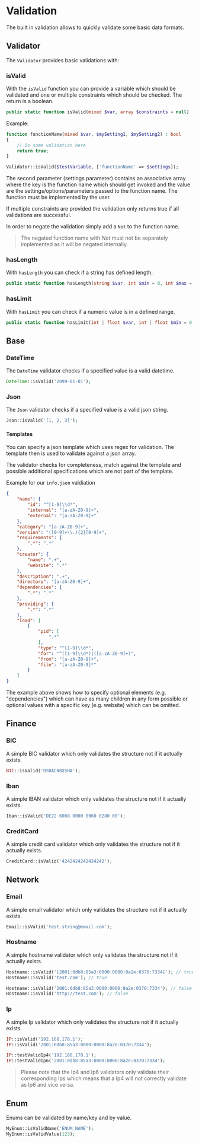 # Validation

The built in validation allows to quickly validate some basic data formats.

## Validator

The `Validator` provides basic validations with:

### isValid

With the `isValid` function you can provide a variable which should be validated and one or multiple constraints which should be checked. The return is a boolean.

```php
public static function isValid(mixed $var, array $constraints = null) : bool;
```

Example:

```php
function functionName(mixed $var, $mySetting1, $mySetting2) : bool
{
	// Do some validation here
	return true;
}

Validator::isValid($testVariable, ['functionName' => $settings]);
```

The second parameter (settings parameter) contains an associative array where the key is the function name which should get invoked and the value are the settings/options/parameters passed to the function name. The function must be implemented by the user.

If multiple constraints are provided the validation only returns true if all validations are successful.

In order to negate the validation simply add a `Not` to the function name.

> The negated function name with *Not* must not be separately implemented as it will be negated internally.

### hasLength

With `hasLength` you can check if a string has defined length.

```php
public static function hasLength(string $var, int $min = 0, int $max = \PHP_INT_MAX) : bool;
```

### hasLimit

With `hasLimit` you can check if a numeric value is in a defined range.

```php
public static function hasLimit(int | float $var, int | float $min = 0, int | float $max = \PHP_INT_MAX) : bool;
```

## Base

### DateTime

The `DateTime` validator checks if a specified value is a valid datetime.

```php
DateTime::isValid('2099-01-01');
```

### Json

The `Json` validator checks if a specified value is a valid json string.

```php
Json::isValid('[1, 2, 3]');
```

#### Templates

You can specify a json template which uses regex for validation. The template then is used to validate against a json array.

The validator checks for completeness, match against the template and possible additional specifications which are not part of the template.

Example for our `info.json` valdiation

```json
{
    "name": {
        "id": "^[1-9]\\d*",
        "internal": "[a-zA-Z0-9]+",
        "external": "[a-zA-Z0-9]+"
    },
    "category": "[a-zA-Z0-9]+",
    "version": "([0-9]+\\.){2}[0-9]+",
    "requirements": {
        ".*": ".*"
    },
    "creator": {
        "name": ".+",
        "website": ".*"
    },
    "description": ".+",
    "directory": "[a-zA-Z0-9]+",
    "dependencies": {
        ".*": ".*"
    },
    "providing": {
        ".*": ".*"
    },
    "load": [
        {
            "pid": [
                ".*"
            ],
            "type": "^[1-9]\\d*",
            "for": "^([1-9]\\d*)|([a-zA-Z0-9]+)",
            "from": "[a-zA-Z0-9]+",
            "file": "[a-zA-Z0-9]*"
        }
    ]
}

```

The example above shows how to specify optional elements (e.g. "dependencies") which can have as many children in any form possible or optional values with a specific key (e.g. website) which can be omitted.

## Finance

### BIC

A simple BIC validator which only validates the structure not if it actually exists.

```php
BIC::isValid('DSBACNBXSHA');
```

### Iban

A simple IBAN validator which only validates the structure not if it actually exists.

```php
Iban::isValid('DE22 6008 0000 0960 0280 00');
```

### CreditCard

A simple credit card validator which only validates the structure not if it actually exists.

```php
CreditCard::isValid('4242424242424242');
```

## Network

### Email

A simple email validator which only validates the structure not if it actually exists.

```php
Email::isValid('test.string@email.com');
```

### Hostname

A simple hostname validator which only validates the structure not if it actually exists.

```php
Hostname::isValid('[2001:0db8:85a3:0000:0000:8a2e:0370:7334]'); // true
Hostname::isValid('test.com'); // true

Hostname::isValid('2001:0db8:85a3:0000:0000:8a2e:0370:7334'); // false
Hostname::isValid('http://test.com'); // false
```

### Ip

A simple Ip validator which only validates the structure not if it actually exists.

```php
IP::isValid('192.168.178.1');
IP::isValid('2001:0db8:85a3:0000:0000:8a2e:0370:7334');

IP::testValidIp4('192.168.178.1');
IP::testValidIp6('2001:0db8:85a3:0000:0000:8a2e:0370:7334');
```

> Please note that the Ip4 and Ip6 validators only validate their corresponding Ips which means that a Ip4 will not correctly validate as Ip6 and vice versa.

## Enum

Enums can be validated by name/key and by value.

```php
MyEnum::isValidName('ENUM_NAME');
MyEnum::isValidValue(123);
```